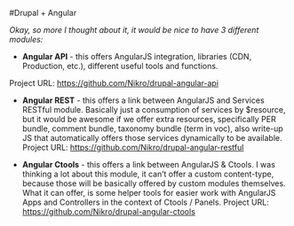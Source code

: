 #Drupal + Angular

*Okay, so more I thought about it, it would be nice to have 3 different modules:*

* **Angular API** - this offers AngularJS integration, libraries (CDN, Production, etc.), different useful tools and functions.

Project URL: https://github.com/Nikro/drupal-angular-api

* **Angular REST** - this offers a link between AngularJS and Services RESTful module. Basically just a consumption of services by $resource, but it would be awesome if we offer extra resources, specifically PER bundle, comment bundle, taxonomy bundle (term in voc), also write-up JS that automatically offers those services dynamically to be available.
Project URL: https://github.com/Nikro/drupal-angular-restful 

* **Angular Ctools** - this offers a link between AngularJS & Ctools. I was thinking a lot about this module, it can’t offer a custom content-type, because those will be basically offered by custom modules themselves. What it can offer, is some helper tools for easier work with AngularJS Apps and Controllers in the context of Ctools / Panels.
Project URL: https://github.com/Nikro/drupal-angular-ctools
